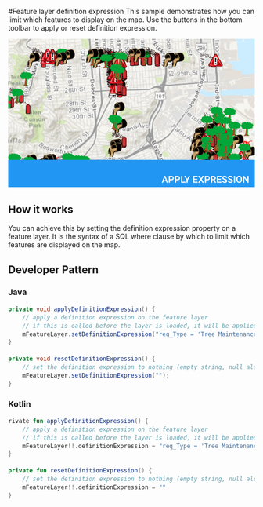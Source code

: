 #Feature layer definition expression
This sample demonstrates how you can limit which features to display on the map. Use the buttons in the bottom toolbar to apply or reset definition expression.

![FeatureLayer Definition Expression](featurelayer-definition-expression.png)

## How it works

You can achieve this by setting the definition expression property on a feature layer. It is the syntax of a SQL where clause by which to limit which features are displayed on the map.

## Developer Pattern

### Java
```java
private void applyDefinitionExpression() {
    // apply a definition expression on the feature layer
    // if this is called before the layer is loaded, it will be applied to the loaded layer
    mFeatureLayer.setDefinitionExpression("req_Type = 'Tree Maintenance or Damage'");
}

private void resetDefinitionExpression() {
    // set the definition expression to nothing (empty string, null also works)
    mFeatureLayer.setDefinitionExpression("");
}
```

### Kotlin
```kotlin
rivate fun applyDefinitionExpression() {
    // apply a definition expression on the feature layer
    // if this is called before the layer is loaded, it will be applied to the loaded layer
    mFeatureLayer!!.definitionExpression = "req_Type = 'Tree Maintenance or Damage'"
}

private fun resetDefinitionExpression() {
    // set the definition expression to nothing (empty string, null also works)
    mFeatureLayer!!.definitionExpression = ""
}
```